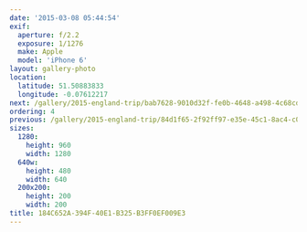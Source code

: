 ```yaml
---
date: '2015-03-08 05:44:54'
exif:
  aperture: f/2.2
  exposure: 1/1276
  make: Apple
  model: 'iPhone 6'
layout: gallery-photo
location:
  latitude: 51.50883833
  longitude: -0.07612217
next: /gallery/2015-england-trip/bab7628-9010d32f-fe0b-4648-a498-4c68cdd114de
ordering: 4
previous: /gallery/2015-england-trip/84d1f65-2f92ff97-e35e-45c1-8ac4-c01b017d0636
sizes:
  1280:
    height: 960
    width: 1280
  640w:
    height: 480
    width: 640
  200x200:
    height: 200
    width: 200
title: 184C652A-394F-40E1-B325-B3FF0EF009E3
---
```

